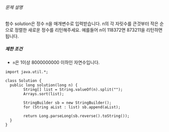 
###### 문제 설명

함수 solution은 정수 n을 매개변수로 입력받습니다. n의 각 자릿수를 큰것부터 작은 순으로 정렬한 새로운 정수를 리턴해주세요. 예를들어 n이 118372면 873211을 리턴하면 됩니다.

##### 제한 조건

-   `n`은 1이상 8000000000 이하인 자연수입니다.

```
import java.util.*;

class Solution {
  public long solution(long n) {
        String[] list = String.valueOf(n).split("");
        Arrays.sort(list);

        StringBuilder sb = new StringBuilder();
        for (String aList : list) sb.append(aList);

        return Long.parseLong(sb.reverse().toString());
  }
}
```